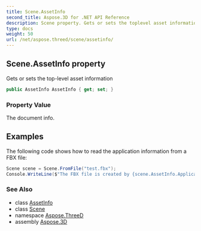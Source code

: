 ```yaml
---
title: Scene.AssetInfo
second_title: Aspose.3D for .NET API Reference
description: Scene property. Gets or sets the toplevel asset information
type: docs
weight: 50
url: /net/aspose.threed/scene/assetinfo/
---
```

## Scene.AssetInfo property

Gets or sets the top-level asset information

```csharp
public AssetInfo AssetInfo { get; set; }
```

### Property Value

The document info.

## Examples

The following code shows how to read the application information from a FBX file:

```csharp
Scene scene = Scene.FromFile("test.fbx");
Console.WriteLine($"The FBX file is created by {scene.AssetInfo.ApplicationName} {scene.AssetInfo.ApplicationVersion}");
```

### See Also

* class [AssetInfo](../../assetinfo/)
* class [Scene](../)
* namespace [Aspose.ThreeD](../../scene/)
* assembly [Aspose.3D](../../../)


